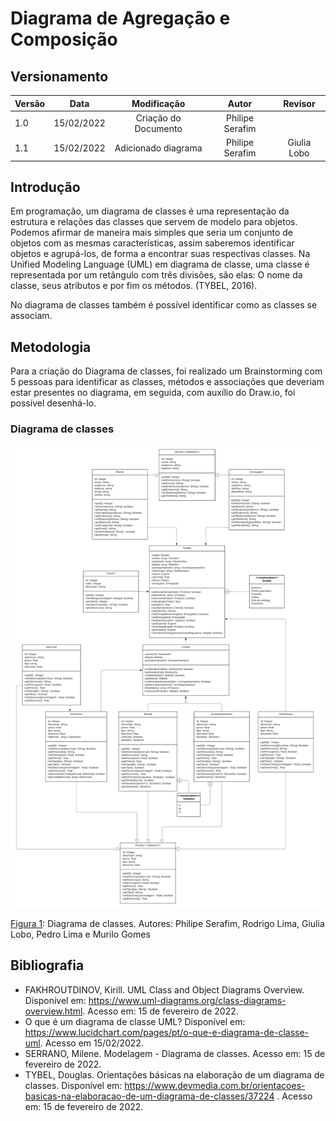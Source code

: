 # Diagrama de Agregação e Composição

## Versionamento

| Versão |    Data    |     Modificação      |      Autor      |   Revisor   |
| ------ | :--------: | :------------------: | :-------------: | :---------: |
| 1.0    | 15/02/2022 | Criação do Documento | Philipe Serafim |             |
| 1.1    | 15/02/2022 | Adicionado diagrama  | Philipe Serafim | Giulia Lobo |

<!-- NÃO ESQUECER DE ADICIONAR AO "/_sidebar.md" -->

## Introdução

Em programação, um diagrama de classes é uma representação da estrutura e relações das classes que servem de modelo para objetos. Podemos afirmar de maneira mais simples que seria um conjunto de objetos com as mesmas características, assim saberemos identificar objetos e agrupá-los, de forma a encontrar suas respectivas classes. Na Unified Modeling Language (UML) em diagrama de classe, uma classe é representada por um retângulo com três divisões, são elas: O nome da classe, seus atributos e por fim os métodos. (TYBEL, 2016).

No diagrama de classes também é possível identificar como as classes se associam.

## Metodologia

Para a criação do Diagrama de classes, foi realizado um Brainstorming com 5 pessoas para identificar as classes, métodos e associações que deveriam estar presentes no diagrama, em seguida, com auxílio do Draw.io, foi possível desenhá-lo.

### Diagrama de classes

![Diagrama de classe](../../assets/images/diagrama-classes.png)

<figcaption><a href="../../assets/images/diagrama-classes.png">Figura 1</a>: Diagrama de classes. Autores: Philipe Serafim, Rodrigo Lima, Giulia Lobo, Pedro Lima e Murilo Gomes</figcaption>

## Bibliografia

- FAKHROUTDINOV, Kirill. UML Class and Object Diagrams Overview. Disponível em: https://www.uml-diagrams.org/class-diagrams-overview.html. Acesso em: 15 de fevereiro de 2022.
- O que é um diagrama de classe UML? Disponível em: https://www.lucidchart.com/pages/pt/o-que-e-diagrama-de-classe-uml. Acesso em 15/02/2022.
- SERRANO, Milene. Modelagem - Diagrama de classes. Acesso em: 15 de fevereiro de 2022.
- TYBEL, Douglas. Orientações básicas na elaboração de um diagrama de classes. Disponível em: https://www.devmedia.com.br/orientacoes-basicas-na-elaboracao-de-um-diagrama-de-classes/37224 . Acesso em: 15 de fevereiro de 2022.
